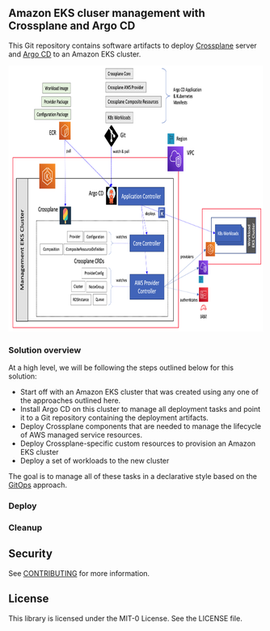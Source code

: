 ## Amazon EKS cluser management with Crossplane and Argo CD

This Git repository contains software artifacts to deploy [Crossplane](https://crossplane.io/) server and [Argo CD](https://argoproj.github.io/argo-cd/) to an Amazon EKS cluster.

<img class="wp-image-1960 size-full" src="images/Deployment-Architecture.png" alt="Deployment architecture" width="854" height="527" />

### Solution overview

At a high level, we will be following the steps outlined below for this solution:

<ul>
  <li>
    Start off with an Amazon EKS cluster that was created using any one of the approaches outlined here.  </li>
  <li>
    Install Argo CD on this cluster to manage all deployment tasks and point it to a Git repository containing the deployment artifacts.   
  </li>
  <li>
    Deploy Crossplane components that are needed to manage the lifecycle of AWS managed service resources.  
  </li>  
  <li>
    Deploy Crossplane-specific custom resources to provision an Amazon EKS cluster  
  </li> 
  <li>
    Deploy a set of workloads to the new cluster  
  </li> 
</ul>

The goal is to manage all of these tasks in a declarative style based on the [GitOps](https://www.weave.works/blog/what-is-gitops-really) approach.

### Deploy


### Cleanup


## Security

See [CONTRIBUTING](CONTRIBUTING.md#security-issue-notifications) for more information.

## License

This library is licensed under the MIT-0 License. See the LICENSE file.
